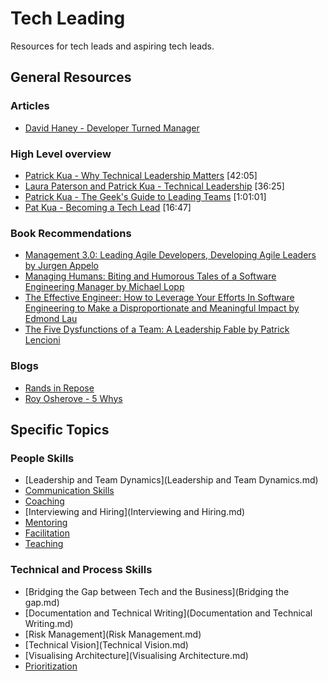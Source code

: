 # Tech Leading 

Resources for tech leads and aspiring tech leads.

## General Resources

### Articles
- [David Haney - Developer Turned Manager](http://www.haneycodes.net/developer-turned-manager/)

### High Level overview
- [Patrick Kua - Why Technical Leadership Matters](https://www.youtube.com/watch?v=_6BKK1SPAVI) [42:05]
- [Laura Paterson and Patrick Kua - Technical Leadership](https://www.youtube.com/watch?v=k_nti-mk5IY) [36:25]
- [Patrick Kua - The Geek's Guide to Leading Teams](https://www.youtube.com/watch?v=0PsGgnQc4eY0) [1:01:01]
- [Pat Kua - Becoming a Tech Lead](https://www.youtube.com/watch?v=qGctxiV8d1U) [16:47]

### Book Recommendations
- [Management 3.0: Leading Agile Developers, Developing Agile Leaders by Jurgen Appelo ](https://www.amazon.com/Management-3-0-Developers-Developing-Addison-Wesley/dp/0321712471)
- [Managing Humans: Biting and Humorous Tales of a Software Engineering Manager by Michael Lopp](https://www.amazon.com/Managing-Humans-Humorous-Software-Engineering/dp/1484221575)
- [The Effective Engineer: How to Leverage Your Efforts In Software Engineering to Make a Disproportionate and Meaningful Impact by Edmond Lau](https://www.amazon.com/Effective-Engineer-Engineering-Disproportionate-Meaningful/dp/0996128107)
- [The Five Dysfunctions of a Team: A Leadership Fable by Patrick Lencioni](https://www.amazon.com/Five-Dysfunctions-Team-Leadership-Fable/dp/0787960756)

### Blogs
- [Rands in Repose](http://randsinrepose.com/blog/)
- [Roy Osherove - 5 Whys](http://5whys.com/)

## Specific Topics

### People Skills

- [Leadership and Team Dynamics](Leadership and Team Dynamics.md)
- [Communication Skills](Communication.md)
- [Coaching](Coaching.md)
- [Interviewing and Hiring](Interviewing and Hiring.md)
- [Mentoring](Mentoring.md)
- [Facilitation](Facilitation.md)
- [Teaching](Teaching.md)

### Technical and Process Skills
- [Bridging the Gap between Tech and the Business](Bridging the gap.md)
- [Documentation and Technical Writing](Documentation and Technical Writing.md)
- [Risk Management](Risk Management.md)
- [Technical Vision](Technical Vision.md)
- [Visualising Architecture](Visualising Architecture.md)
- [Prioritization](Prioritization.md)